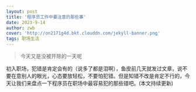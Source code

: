 ```yaml
---
layout: post
title: '程序员工作中要注意的那些事'
date: 2023-9-14
author: zwb
cover: 'http://on2171g4d.bkt.clouddn.com/jekyll-banner.png'
tags: 职场生活
---
```


> 今天又是没被开除的一天呢

初入职场，犯错是肯定会有的（说多了都是泪啊），鱼皮前几天就发过文章，说不要在意别人的眼光，心态要放轻松，不要怕犯错。但是知错不改是肯定不行的，今天让我们来盘点一下程序员在职场中最容易犯的那些错吧。(本文持续更新)
